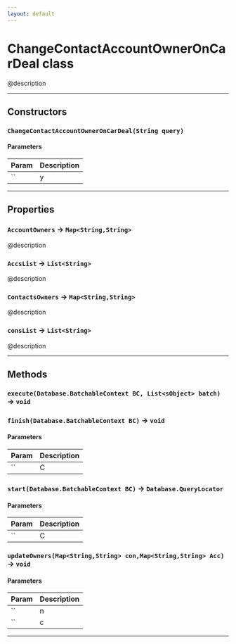 ```yaml
---
layout: default
---
```

# ChangeContactAccountOwnerOnCarDeal class

@description

---
## Constructors
### `ChangeContactAccountOwnerOnCarDeal(String query)`
#### Parameters
|Param|Description|
|-----|-----------|
|`` | y |

---
## Properties

### `AccountOwners` → `Map<String,String>`

@description

### `AccsList` → `List<String>`

@description

### `ContactsOwners` → `Map<String,String>`

@description

### `consList` → `List<String>`

@description

---
## Methods
### `execute(Database.BatchableContext BC, List<sObject> batch)` → `void`
### `finish(Database.BatchableContext BC)` → `void`
#### Parameters
|Param|Description|
|-----|-----------|
|`` | C |

### `start(Database.BatchableContext BC)` → `Database.QueryLocator`
#### Parameters
|Param|Description|
|-----|-----------|
|`` | C |

### `updateOwners(Map<String,String> con,Map<String,String> Acc)` → `void`
#### Parameters
|Param|Description|
|-----|-----------|
|`` | n |
|`` | c |

---
